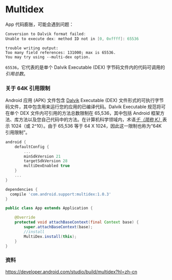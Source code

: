 # Multidex



App 代码膨胀，可能会遇到问题：



```java
Conversion to Dalvik format failed:
Unable to execute dex: method ID not in [0, 0xffff]: 65536
```



```
trouble writing output:
Too many field references: 131000; max is 65536.
You may try using --multi-dex option.
```



`65536`，它代表的是单个 Dalvik Executable (DEX) 字节码文件内的代码可调用的*引用总数*。



### 关于 64K 引用限制

Android 应用 (APK) 文件包含 [Dalvik](https://source.android.com/devices/tech/dalvik/?hl=zh-cn) Executable (DEX) 文件形式的可执行字节码文件，其中包含用来运行您的应用的已编译代码。Dalvik Executable 规范将可在单个 DEX 文件内可引用的方法总数限制在 65,536，其中包括 Android 框架方法、库方法以及您自己代码中的方法。在计算机科学领域内，术语[*千（简称 K）*](https://en.wikipedia.org/wiki/Kilo-)表示 1024（或 2^10）。由于 65,536 等于 64 X 1024，因此这一限制也称为“64K 引用限制”。



```groovy
android {
    defaultConfig {
        ...
        minSdkVersion 21 
        targetSdkVersion 28
        multiDexEnabled true
    }
    ...
}

dependencies {
  compile 'com.android.support:multidex:1.0.3'
}
```



```java
public class App extends Application {

    @Override
    protected void attachBaseContext(final Context base) {
        super.attachBaseContext(base);
        //install
        MultiDex.install(this);
    }
}
```



### 资料

https://developer.android.com/studio/build/multidex?hl=zh-cn